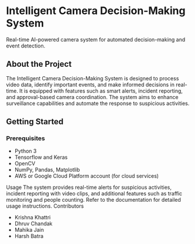 # Intelligent Camera Decision-Making System

Real-time AI-powered camera system for automated decision-making and event detection.

## About the Project

The Intelligent Camera Decision-Making System is designed to process video data, identify important events, and make informed decisions in real-time. It is equipped with features such as smart alerts, incident reporting, and approval-based camera coordination. The system aims to enhance surveillance capabilities and automate the response to suspicious activities.

## Getting Started

### Prerequisites

- Python 3
- Tensorflow and Keras
- OpenCV
- NumPy, Pandas, Matplotlib
- AWS or Google Cloud Platform account (for cloud services)


Usage
The system provides real-time alerts for suspicious activities, incident reporting with video clips, and additional features such as traffic monitoring and people counting. Refer to the documentation for detailed usage instructions.
Contributors
- Krishna Khattri
- Dhruv Chandak 
- Mahika Jain
- Harsh Batra 
